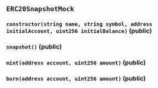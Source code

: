 ## `ERC20SnapshotMock`






### `constructor(string name, string symbol, address initialAccount, uint256 initialBalance)` (public)





### `snapshot()` (public)





### `mint(address account, uint256 amount)` (public)





### `burn(address account, uint256 amount)` (public)








